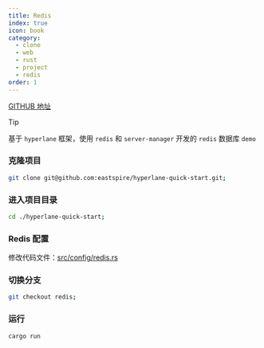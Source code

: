 ```yaml
---
title: Redis
index: true
icon: book
category:
  - clone
  - web
  - rust
  - project
  - redis
order: 1
---
```


<Share colorful />

[GITHUB 地址](https://github.com/eastspire/hyperlane-quick-start/tree/redis)

> [!tip]
>
> 基于 `hyperlane` 框架，使用 `redis` 和 `server-manager` 开发的 `redis` 数据库 `demo`

### 克隆项目

```sh
git clone git@github.com:eastspire/hyperlane-quick-start.git;
```

### 进入项目目录

```sh
cd ./hyperlane-quick-start;
```

### Redis 配置

修改代码文件：[src/config/redis.rs](https://github.com/eastspire/hyperlane-quick-start/blob/redis/src/config/redis.rs)

### 切换分支

```sh
git checkout redis;
```

### 运行

```sh
cargo run
```
